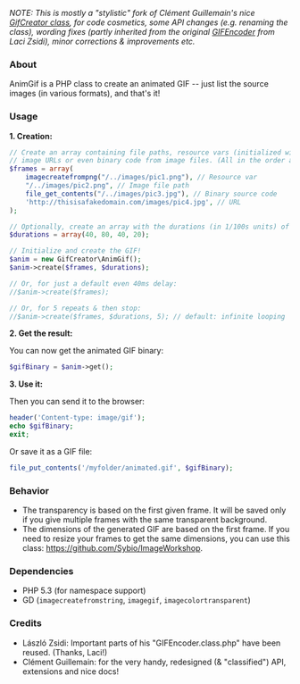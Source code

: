 *NOTE: This is mostly a "stylistic" fork of Clément Guillemain's nice [GifCreator class](https://github.com/Sybio/GifCreator), for code cosmetics, some API changes (e.g. renaming the class), 
wording fixes (partly inherited from the original [GIFEncoder](https://gist.github.com/allometry/1438842) 
from Laci Zsidi), minor corrections & improvements etc.*

### About 

AnimGif is a PHP class to create an animated GIF -- just list the source images (in various formats), and that's it!


### Usage

**1. Creation:**

```php
// Create an array containing file paths, resource vars (initialized with imagecreatefromXXX), 
// image URLs or even binary code from image files. (All in the order as they should appear.)
$frames = array(
    imagecreatefrompng("/../images/pic1.png"), // Resource var
    "/../images/pic2.png", // Image file path
    file_get_contents("/../images/pic3.jpg"), // Binary source code
    'http://thisisafakedomain.com/images/pic4.jpg', // URL
);

// Optionally, create an array with the durations (in 1/100s units) of every frame
$durations = array(40, 80, 40, 20);

// Initialize and create the GIF!
$anim = new GifCreator\AnimGif();
$anim->create($frames, $durations);

// Or, for just a default even 40ms delay:
//$anim->create($frames);

// Or, for 5 repeats & then stop:
//$anim->create($frames, $durations, 5); // default: infinite looping
```

**2. Get the result:**

You can now get the animated GIF binary:

```php
$gifBinary = $anim->get();
```

**3. Use it:**

Then you can send it to the browser:

```php
header('Content-type: image/gif');
echo $gifBinary;
exit;
```

Or save it as a GIF file:

```php
file_put_contents('/myfolder/animated.gif', $gifBinary);
```


### Behavior

- The transparency is based on the first given frame. It will be saved only if you give multiple frames with the same transparent background.
- The dimensions of the generated GIF are based on the first frame. If you need to resize your frames to get the same dimensions, you can use 
this class: https://github.com/Sybio/ImageWorkshop.


### Dependencies

* PHP 5.3 (for namespace support)
* GD (`imagecreatefromstring`, `imagegif`, `imagecolortransparent`)


### Credits

* László Zsidi: Important parts of his "GIFEncoder.class.php" have been reused. (Thanks, Laci!)
* Clément Guillemain: for the very handy, redesigned (& "classified") API, extensions and nice docs!
